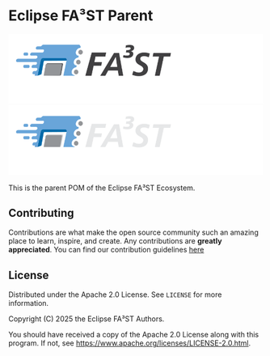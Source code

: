 # Eclipse FA³ST Parent

![FA³ST Logo Light](./docs/images/fa3st-positive.svg/#gh-light-mode-only "FA³ST Service Logo")
![FA³ST Logo Dark](./docs/images/fa3st-negative.svg/#gh-dark-mode-only "FA³ST Service Logo")

This is the parent POM of the Eclipse FA³ST Ecosystem.

## Contributing

Contributions are what make the open source community such an amazing place to learn, inspire, and create. Any contributions are **greatly appreciated**.
You can find our contribution guidelines [here](.github/CONTRIBUTING.md)

## License

Distributed under the Apache 2.0 License. See `LICENSE` for more information.

Copyright (C) 2025 the Eclipse FA³ST Authors.

You should have received a copy of the Apache 2.0 License along with this program. If not, see https://www.apache.org/licenses/LICENSE-2.0.html.
